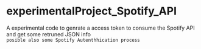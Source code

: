 # experimentalProject_Spotify_API
A experimental code to genrate a access token to consume the Spotify API and get some retruned JSON info       
`posible also some Spotify Autenthhication process`
